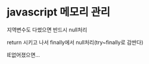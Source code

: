 # javascript 메모리 관리



지역변수도 다썼으면 반드시 null처리

 

return 시키고 나서 finally에서 null처리(try~finally로 감싼다)

 

IE없어졌으면…